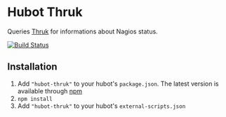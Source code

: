 # Hubot Thruk

Queries [Thruk][1] for informations about Nagios status.

[![Build Status](https://travis-ci.org/bdossantos/hubot-thruk.png)](https://travis-ci.org/bdossantos/hubot-thruk)

## Installation

1. Add `"hubot-thruk"` to your hubot's `package.json`. The
   latest version is available through [npm](https://npmjs.org/package/hubot-thruk)
2. `npm install`
3. Add `"hubot-thruk"` to your hubot's `external-scripts.json`

[1]: https://github.com/sni/Thruk
